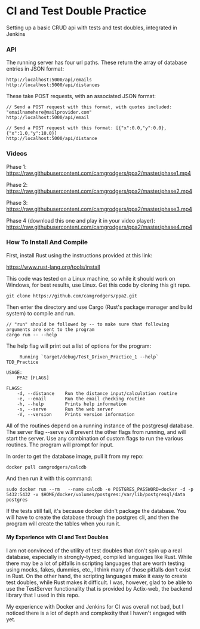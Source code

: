 # CI and Test Double Practice

Setting up a basic CRUD api with tests and test doubles, integrated in Jenkins

### API
The running server has four url paths.
These return the array of database entries in JSON format:
```
http://localhost:5000/api/emails
http://localhost:5000/api/distances
```

These take POST requests, with an associated JSON format:
```
// Send a POST request with this format, with quotes included: "emailnamehere@mailprovider.com"
http://localhost:5000/api/email

// Send a POST request with this format: [{"x":0.0,"y":0.0},{"x":1.0,"y":10.0}]
http://localhost:5000/api/distance
```

### Videos
Phase 1:
https://raw.githubusercontent.com/camgrodgers/ppa2/master/phase1.mp4

Phase 2:
https://raw.githubusercontent.com/camgrodgers/ppa2/master/phase2.mp4

Phase 3:
https://raw.githubusercontent.com/camgrodgers/ppa2/master/phase3.mp4

Phase 4 (download this one and play it in your video player):
https://raw.githubusercontent.com/camgrodgers/ppa2/master/phase4.mp4

### How To Install And Compile

First, install Rust using the instructions provided at this link:

https://www.rust-lang.org/tools/install

This code was tested on a Linux machine, so while it should work on Windows, for best results, use Linux.
Get this code by cloning this git repo.
```
git clone https://github.com/camgrodgers/ppa2.git
```
Then enter the directory and use Cargo (Rust's package manager and build system) to compile and run.
```
// "run" should be followed by -- to make sure that following arguments are sent to the program
cargo run -- --help
```
The help flag will print out a list of options for the program:
```
     Running `target/debug/Test_Driven_Practice_1 --help`
TDD_Practice

USAGE:
    PPA2 [FLAGS]

FLAGS:
    -d, --distance    Run the distance input/calculation routine
    -e, --email       Run the email checking routine
    -h, --help        Prints help information
    -s, --serve       Run the web server
    -V, --version     Prints version information
```
All of the routines depend on a running instance of the postgresql database.
The server flag --serve will prevent the other flags from running, and will start the server.
Use any combination of custom flags to run the various routines. The program will prompt for input.

In order to get the database image, pull it from my repo:
```
docker pull camgrodgers/calcdb
```
And then run it with this command:
```
sudo docker run --rm   --name calcdb -e POSTGRES_PASSWORD=docker -d -p 5432:5432 -v $HOME/docker/volumes/postgres:/var/lib/postgresql/data  postgres
```
If the tests still fail, it's because docker didn't package the database. You will have to create the database through the postgres cli, and then the program will create the tables when you run it.

#### My Experience with CI and Test Doubles
I am not convinced of the utility of test doubles that don't spin up a real database, especially in strongly-typed, compiled languages like Rust. 
While there may be a lot of pitfalls in scripting languages that are worth testing using mocks, fakes, dummies, etc., I think many of those pitfalls don't exist in Rust.
On the other hand, the scripting languages make it easy to create test doubles, while Rust makes it difficult.
I was, however, glad to be able to use the TestServer functionality that is provided by Actix-web, the backend library that I used in this repo. 

My experience with Docker and Jenkins for CI was overall not bad, but I noticed there is a lot of depth and complexity that I haven't engaged with yet.
